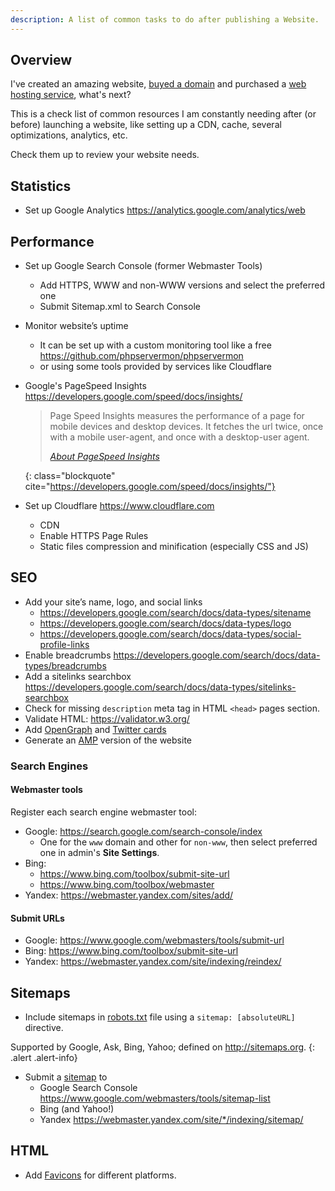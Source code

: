 ```yaml
---
description: A list of common tasks to do after publishing a Website.
---
```


## Overview

I've created an amazing
website, [buyed a domain](http://www.namecheap.com/?aff=35306) and
purchased a [web hosting service](https://m.do.co/c/b54bbc9a3125),
what's next?

This is a check list of common resources I am constantly needing after
(or before) launching a website, like setting up a CDN, cache, several
optimizations, analytics, etc.

Check them up to review your website needs.

## Statistics

- Set up Google Analytics <https://analytics.google.com/analytics/web>

## Performance

- Set up Google Search Console (former Webmaster Tools)
  - Add HTTPS, WWW and non-WWW versions and select the preferred one
  - Submit Sitemap.xml to Search Console

- Monitor website’s uptime
  - It can be set up with a custom monitoring tool like a
    free <https://github.com/phpservermon/phpservermon>
  - or using some tools provided by services like Cloudflare

- Google's PageSpeed
  Insights <https://developers.google.com/speed/docs/insights/>
  
  > Page Speed Insights measures the performance of a page for mobile
  > devices and desktop devices. It fetches the url twice, once with a
  > mobile user-agent, and once with a desktop-user agent. 
  > 
  > <footer class="blockquote-footer"> <cite><a href="https://developers.google.com/speed/docs/insights/">About PageSpeed Insights</a></cite></footer>
  {: class="blockquote" cite="https://developers.google.com/speed/docs/insights/"}

- Set up Cloudflare <https://www.cloudflare.com>
  - CDN
  - Enable HTTPS Page Rules
  - Static files compression and minification (especially CSS and JS)
  
## SEO

- Add your site’s name, logo, and social links
  - <https://developers.google.com/search/docs/data-types/sitename>
  - <https://developers.google.com/search/docs/data-types/logo>
  - <https://developers.google.com/search/docs/data-types/social-profile-links>
- Enable breadcrumbs <https://developers.google.com/search/docs/data-types/breadcrumbs>	
- Add a sitelinks searchbox <https://developers.google.com/search/docs/data-types/sitelinks-searchbox>
- Check for missing `description` meta tag in HTML `<head>` pages section.
- Validate HTML: <https://validator.w3.org/>
- Add [OpenGraph](http://ogp.me/)
  and [Twitter cards](https://dev.twitter.com/cards/)
- Generate an [AMP](https://www.ampproject.org/docs/guides) version of the website

### Search Engines

#### Webmaster tools

Register each search engine webmaster tool:

- Google: <https://search.google.com/search-console/index>
  - One for the `www` domain and other for `non-www`, then select
    preferred one in admin's **Site Settings**.
- Bing: 
  - <https://www.bing.com/toolbox/submit-site-url>
  - <https://www.bing.com/toolbox/webmaster>
- Yandex: <https://webmaster.yandex.com/sites/add/>

#### Submit URLs

- Google: <https://www.google.com/webmasters/tools/submit-url>
- Bing: <https://www.bing.com/toolbox/submit-site-url>
- Yandex: <https://webmaster.yandex.com/site/indexing/reindex/>


## Sitemaps

- Include sitemaps in [robots.txt](https://developers.google.com/webmasters/control-crawl-index/docs/robots_txt) file using a `sitemap: [absoluteURL]` directive.

Supported by Google, Ask, Bing, Yahoo; defined on <http://sitemaps.org>.
{: .alert .alert-info}
 
- Submit a [sitemap](http://sitemaps.org/) to 
  - Google Search
    Console <https://www.google.com/webmasters/tools/sitemap-list>
  - Bing (and Yahoo!) 
  - Yandex <https://webmaster.yandex.com/site/*/indexing/sitemap/>
  
## HTML

- Add [Favicons](https://en.wikipedia.org/wiki/Favicon) for different platforms.
